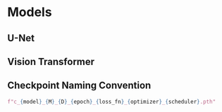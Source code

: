 # Models

## U-Net

## Vision Transformer

## Checkpoint Naming Convention

```py
f"c_{model}_{M}_{D}_{epoch}_{loss_fn}_{optimizer}_{scheduler}.pth"
```
